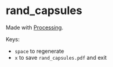 # rand_capsules

Made with [Processing](https://processing.org/).

Keys:
- `space` to regenerate
- `x` to save `rand_capsules.pdf` and exit

